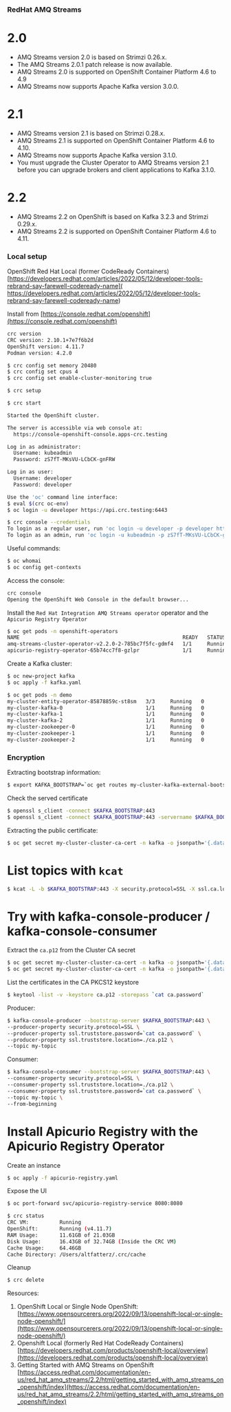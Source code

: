 ### RedHat AMQ Streams

# 2.0
- AMQ Streams version 2.0 is based on Strimzi 0.26.x.
- The AMQ Streams 2.0.1 patch release is now available.
- AMQ Streams 2.0 is supported on OpenShift Container Platform 4.6 to 4.9
- AMQ Streams now supports Apache Kafka version 3.0.0.

# 2.1
- AMQ Streams version 2.1 is based on Strimzi 0.28.x.
- AMQ Streams 2.1 is supported on OpenShift Container Platform 4.6 to 4.10.
- AMQ Streams now supports Apache Kafka version 3.1.0.
- You must upgrade the Cluster Operator to AMQ Streams version 2.1 before you can upgrade brokers and client applications to Kafka 3.1.0.

# 2.2
- AMQ Streams 2.2 on OpenShift is based on Kafka 3.2.3 and Strimzi 0.29.x.
- AMQ Streams 2.2 is supported on OpenShift Container Platform 4.6 to 4.11.


### Local setup

OpenShift Red Hat Local (former CodeReady Containers) [https://developers.redhat.com/articles/2022/05/12/developer-tools-rebrand-say-farewell-codeready-name](
https://developers.redhat.com/articles/2022/05/12/developer-tools-rebrand-say-farewell-codeready-name)

Install from [https://console.redhat.com/openshift](https://console.redhat.com/openshift)

```bash
crc version
CRC version: 2.10.1+7e7f6b2d
OpenShift version: 4.11.7
Podman version: 4.2.0
```

```bash
$ crc config set memory 20480
$ crc config set cpus 4
$ crc config set enable-cluster-monitoring true 
```

```bash
$ crc setup
```

```bash
$ crc start

Started the OpenShift cluster.

The server is accessible via web console at:
  https://console-openshift-console.apps-crc.testing

Log in as administrator:
  Username: kubeadmin
  Password: zS7fT-MKsVU-LCbCK-gnFRW

Log in as user:
  Username: developer
  Password: developer

Use the 'oc' command line interface:
$ eval $(crc oc-env)
$ oc login -u developer https://api.crc.testing:6443
```

```bash
$ crc console --credentials
To login as a regular user, run 'oc login -u developer -p developer https://api.crc.testing:6443'.
To login as an admin, run 'oc login -u kubeadmin -p zS7fT-MKsVU-LCbCK-gnFRW https://api.crc.testing:6443'
```

Useful commands:
```bash
$ oc whomai
$ oc config get-contexts
```

Access the console:

```bash
crc console
Opening the OpenShift Web Console in the default browser...
```

Install the `Red Hat Integration AMQ Streams operator` operator and the `Apicurio Registry Operator`



```bash
$ oc get pods -n openshift-operators
NAME                                                     READY   STATUS    RESTARTS   AGE
amq-streams-cluster-operator-v2.2.0-2-785bc7f5fc-gdmf4   1/1     Running   0          2m45s
apicurio-registry-operator-65b74cc7f8-gzlpr              1/1     Running   1          3m38s
```

Create a Kafka cluster:

```bash
$ oc new-project kafka
$ oc apply -f kafka.yaml
```

```bash
$ oc get pods -n demo
my-cluster-entity-operator-85878859c-st8sm   3/3     Running   0          104s
my-cluster-kafka-0                           1/1     Running   0          2m34s
my-cluster-kafka-1                           1/1     Running   0          2m34s
my-cluster-kafka-2                           1/1     Running   0          2m33s
my-cluster-zookeeper-0                       1/1     Running   0          4m10s
my-cluster-zookeeper-1                       1/1     Running   0          4m10s
my-cluster-zookeeper-2                       1/1     Running   0          4m10s
```

### Encryption

Extracting bootstrap information:

```bash
$ export KAFKA_BOOTSTRAP=`oc get routes my-cluster-kafka-external-bootstrap -o=jsonpath='{.status.ingress[0].host}{"\n"}'`
```

Check the served certificate

```bash
$ openssl s_client -connect $KAFKA_BOOTSTRAP:443
$ openssl s_client -connect $KAFKA_BOOTSTRAP:443 -servername $KAFKA_BOOTSTRAP
```

Extracting the public certificate:

```bash
$ oc get secret my-cluster-cluster-ca-cert -n kafka -o jsonpath='{.data.ca\.crt}' | base64 -d > ca.crt
```

# List topics with `kcat`

```bash
$ kcat -L -b $KAFKA_BOOTSTRAP:443 -X security.protocol=SSL -X ssl.ca.location=ca.crt
```

# Try with kafka-console-producer / kafka-console-consumer

Extract the `ca.p12` from the Cluster CA secret

```bash
$ oc get secret my-cluster-cluster-ca-cert -n kafka -o jsonpath='{.data.ca\.p12}' | base64 -d > ca.p12
$ oc get secret my-cluster-cluster-ca-cert -n kafka -o jsonpath='{.data.ca\.password}' | base64 -d > ca.password
```

List the certificates in the CA PKCS12 keystore
```bash
$ keytool -list -v -keystore ca.p12 -storepass `cat ca.password`
```

Producer:

```bash
$ kafka-console-producer --bootstrap-server $KAFKA_BOOTSTRAP:443 \
--producer-property security.protocol=SSL \
--producer-property ssl.truststore.password=`cat ca.password` \
--producer-property ssl.truststore.location=./ca.p12 \
--topic my-topic
```

Consumer:

```bash
$ kafka-console-consumer --bootstrap-server $KAFKA_BOOTSTRAP:443 \
--consumer-property security.protocol=SSL \
--consumer-property ssl.truststore.location=./ca.p12 \
--consumer-property ssl.truststore.password=`cat ca.password` \
--topic my-topic \
--from-beginning
```

# Install Apicurio Registry with the Apicurio Registry Operator

Create an instance
```bash
$ oc apply -f apicurio-registry.yaml
```

Expose the UI
```bash
$ oc port-forward svc/apicurio-registry-service 8080:8080
```

```bash
$ crc status
CRC VM:          Running
OpenShift:       Running (v4.11.7)
RAM Usage:       11.61GB of 21.03GB
Disk Usage:      16.43GB of 32.74GB (Inside the CRC VM)
Cache Usage:     64.46GB
Cache Directory: /Users/altfatterz/.crc/cache
```

Cleanup
```bash
$ crc delete
```


Resources:

1. OpenShift Local or Single Node OpenShift: [https://www.opensourcerers.org/2022/09/13/openshift-local-or-single-node-openshift/](https://www.opensourcerers.org/2022/09/13/openshift-local-or-single-node-openshift/)
2. Openshift Local (formerly Red Hat CodeReady Containers) [https://developers.redhat.com/products/openshift-local/overview](https://developers.redhat.com/products/openshift-local/overview)
3. Getting Started with AMQ Streams on OpenShift [https://access.redhat.com/documentation/en-us/red_hat_amq_streams/2.2/html/getting_started_with_amq_streams_on_openshift/index](https://access.redhat.com/documentation/en-us/red_hat_amq_streams/2.2/html/getting_started_with_amq_streams_on_openshift/index)